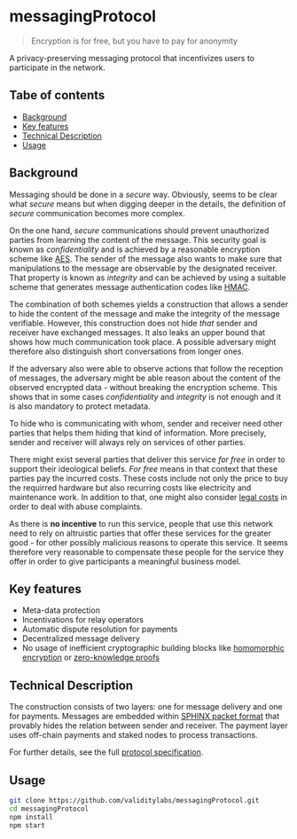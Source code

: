 # messagingProtocol

> Encryption is for free, but you have to pay for anonymity

A privacy-preserving messaging protocol that incentivizes users to participate in the network.

## Tabe of contents
- [Background](#background)
- [Key features](#key-features)
- [Technical Description](#technical-description)
- [Usage](#usage)

## Background
Messaging should be done in a _secure_ way. Obviously, seems to be clear what _secure_ means but when digging deeper in the details, the definition of _secure_ communication becomes more complex. 

On the one hand, _secure_ communications should prevent unauthorized parties from learning the content of the message. This security goal is known as _confidentiality_ and is achieved by a reasonable encryption scheme like [AES](https://en.wikipedia.org/wiki/Advanced_Encryption_Standard). The sender of the message also wants to make sure that manipulations to the message are observable by the designated receiver. That property is known as _integrity_ and can be achieved by using a suitable scheme that generates message authentication codes like [HMAC](https://en.wikipedia.org/wiki/HMAC).

The combination of both schemes yields a construction that allows a sender to hide the content of the message and make the integrity of the message verifiable. However, this construction does not hide _that_ sender and receiver have exchanged messages. It also leaks an upper bound that shows how much communication took place. A possible adversary might therefore also distinguish short conversations from longer ones.

If the adversary also were able to observe actions that follow the reception of messages, the adversary might be able reason about the content of the observed encrypted data - without breaking the encryption scheme. This shows that in some cases _confidentiality_ and _integrity_ is not enough and it is also mandatory to protect metadata.

To hide who is communicating with whom, sender and receiver need other parties that helps them hiding that kind of information. More precisely, sender and receiver will always rely on services of other parties.

There might exist several parties that deliver this service _for free_ in order to support their ideological beliefs. _For free_ means in that context that these parties pay the incurred costs. These costs include not only the price to buy the requirred hardware but also recurring costs like electricity and maintenance work. In addition to that, one might also consider [legal costs](https://trac.torproject.org/projects/tor/wiki/TorRelayGuide#Legalconsiderationsforexitrelayoperators) in order to deal with abuse complaints.

As there is **no incentive** to run this service, people that use this network need to rely on altruistic parties that offer these services for the greater good - for other possibly malicious reasons to operate this service. It seems therefore very reasonable to compensate these people for the service they offer in order to give participants a meaningful business model.

## Key features
* Meta-data protection
* Incentivations for relay operators
* Automatic dispute resolution for payments
* Decentralized message delivery
* No usage of inefficient cryptographic building blocks like [homomorphic encryption](https://en.wikipedia.org/wiki/Homomorphic_encryption) or [zero-knowledge proofs](https://en.wikipedia.org/wiki/Zero-knowledge_proof)


## Technical Description
The construction consists of two layers: one for message delivery and one for payments. Messages are embedded within [SPHINX packet format](https://cypherpunks.ca/~iang/pubs/Sphinx_Oakland09.pdf) that provably hides the relation between sender and receiver. The payment layer uses off-chain payments and staked nodes to process transactions.

For further details, see the full [protocol specification](/wiki).

## Usage
```sh
git clone https://github.com/validitylabs/messagingProtocol.git
cd messagingProtocol
npm install
npm start
```

